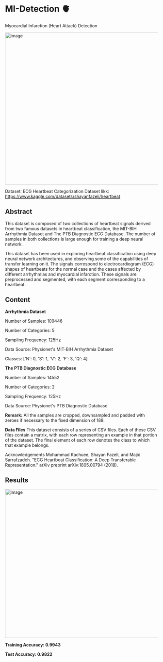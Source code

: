 # MI-Detection 🫀
Myocardial Infarction (Heart Attack) Detection

<img width="770" height="500" alt="image" src="https://github.com/user-attachments/assets/26369c44-780b-4261-88ca-f7eb80fbb3b5" />


Dataset: ECG Heartbeat Categorization Dataset 
likk: https://www.kaggle.com/datasets/shayanfazeli/heartbeat

## **Abstract**

This dataset is composed of two collections of heartbeat signals derived from two famous datasets in heartbeat classification, the MIT-BIH Arrhythmia Dataset and The PTB Diagnostic ECG Database. The number of samples in both collections is large enough for training a deep neural network.

This dataset has been used in exploring heartbeat classification using deep neural network architectures, and observing some of the capabilities of transfer learning on it. The signals correspond to electrocardiogram (ECG) shapes of heartbeats for the normal case and the cases affected by different arrhythmias and myocardial infarction. These signals are preprocessed and segmented, with each segment corresponding to a heartbeat.

## **Content**

**Arrhythmia Dataset**

Number of Samples: 109446

Number of Categories: 5

Sampling Frequency: 125Hz

Data Source: Physionet's MIT-BIH Arrhythmia Dataset

Classes: ['N': 0, 'S': 1, 'V': 2, 'F': 3, 'Q': 4]

**The PTB Diagnostic ECG Database**

Number of Samples: 14552

Number of Categories: 2

Sampling Frequency: 125Hz

Data Source: Physionet's PTB Diagnostic Database

**Remark:** All the samples are cropped, downsampled and padded with zeroes if necessary to the fixed dimension of 188.

**Data Files**
This dataset consists of a series of CSV files. Each of these CSV files contain a matrix, with each row representing an example in that portion of the dataset. The final element of each row denotes the class to which that example belongs.

Acknowledgements
Mohammad Kachuee, Shayan Fazeli, and Majid Sarrafzadeh. "ECG Heartbeat Classification: A Deep Transferable Representation." arXiv preprint arXiv:1805.00794 (2018).

## **Results**
<img width="1490" height="490" alt="image" src="https://github.com/user-attachments/assets/41f29eca-7765-4802-aee1-1e24571c2637" />

**Training Accuracy: 0.9943**

**Test Accuracy: 0.9822**

